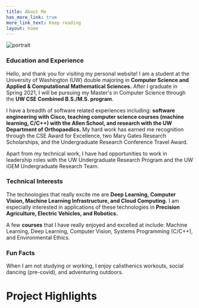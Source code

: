 ```yaml
---
title: About Me
has_more_link: true
more_link_text: Keep reading
layout: home
---
```

![portrait]({{site.baseurl}}/images/me_small.jpg)
### Education and Experience
Hello, and thank you for visiting my personal website! I am a student at the University of Washington (UW) double majoring in **Computer Science and Applied & Computational Mathematical Sciences.** After I graduate in Spring 2021, I will be pursuing my Master's in Computer Science through the **UW CSE Combined B.S./M.S. program**.

I have a breadth of software related experiences including: **software engineering with Cisco, teaching computer science courses (machine learning, C/C++) with the Allen School, and research with the UW Department of Orthopaedics.** My hard work has earned me recognition through the CSE Award for Excellence, two Mary Gates Research Scholarships, and the Undergraduate Research Conference Travel Award.

Apart from my technical work, I have had opportunities to work in leadership roles with the UW Undergraduate Research Program and the UW iGEM Undergraduate Research Team.

### Technical Interests

The technologies that really excite me are **Deep Learning, Computer Vision, Machine Learning Infrastructure, and Cloud Computing.** I am especially interested in applications of these technologies in **Precision Agriculture, Electric Vehicles, and Robotics.**

A few **courses** that I have really enjoyed and excelled at include: Machine Learning, Deep Learning, Computer Vision, Systems Programming (C/C++), and Environmental Ethics.


### Fun Facts
When I am not studying or working, I enjoy calisthenics workouts, social dancing (pre-covid), and adventuring outdoors.



# Project Highlights
